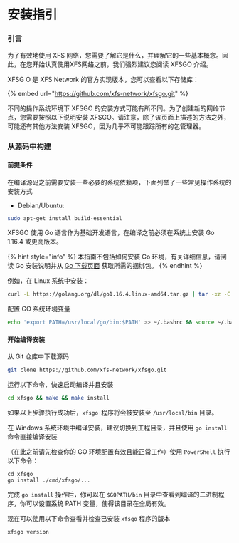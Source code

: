 # 安装指引

### 引言

为了有效地使用 XFS 网络，您需要了解它是什么，并理解它的一些基本概念。因此，在您开始认真使用XFS网络之前，我们强烈建议您阅读 XFSGO 介绍。

XFSG O 是 XFS Network 的官方实现版本，您可以查看以下存储库：

{% embed url="https://github.com/xfs-network/xfsgo.git" %}

不同的操作系统环境下 XFSGO 的安装方式可能有所不同。为了创建新的网络节点，您需要按照以下说明安装 XFSGO。请注意，除了该页面上描述的方法之外，可能还有其他方法安装 XFSGO，因为几乎不可能跟踪所有的包管理器。

### 从源码中构建

#### 前提条件

在编译源码之前需要安装一些必要的系统依赖项，下面列举了一些常见操作系统的安装方式

* Debian/Ubuntu:

```bash
sudo apt-get install build-essential
```

XFSGO 使用 Go 语言作为基础开发语言，在编译之前必须在系统上安装 Go 1.16.4 或更高版本。

{% hint style="info" %}
本指南不包括如何安装 Go 环境，有关详细信息，请阅读 Go 安装说明并从 [Go 下载页面](https://golang.org/doc/install) 获取所需的捆绑包。
{% endhint %}

例如，在 Linux 系统中安装：

```bash
curl -L https://golang.org/dl/go1.16.4.linux-amd64.tar.gz | tar -xz -C /usr/local
```

配置 GO 系统环境变量

```bash
echo 'export PATH=/usr/local/go/bin:$PATH' >> ~/.bashrc && source ~/.bashrc
```

#### 开始编译安装

从 Git 仓库中下载源码

```bash
git clone https://github.com/xfs-network/xfsgo.git
```

运行以下命令，快速启动编译并且安装

```bash
cd xfsgo && make && make install
```

如果以上步骤执行成功后，`xfsgo `程序将会被安装至 `/usr/local/bin` 目录。

在 Windows 系统环境中编译安装，建议切换到工程目录，并且使用 `go install` 命令直接编译安装

（在此之前请先检查你的 GO 环境配置有效且能正常工作）使用 `PowerShell` 执行以下命令：

```
cd xfsgo
go install ./cmd/xfsgo/...
```

完成 `go install` 操作后，你可以在 `$GOPATH/bin` 目录中查看到编译的二进制程序，你可以设置系统 PATH 变量，使得该目录在全局有效。

现在可以使用以下命令查看并检查已安装 `xfsgo` 程序的版本

```bash
xfsgo version
```
